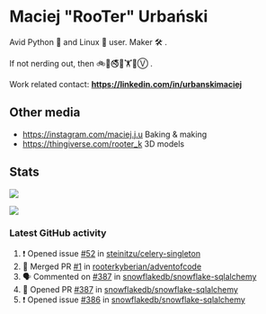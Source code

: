 # Maciej "RooTer" Urbański

Avid Python 🐍 and Linux 🐧 user.
Maker 🛠 .

If not nerding out, then 🚲🎲🚭🍰🏋️🌈Ⓥ .

Work related contact: **https://linkedin.com/in/urbanskimaciej**

## Other media

- https://instagram.com/maciej.j.u Baking & making
- https://thingiverse.com/rooter_k 3D models

## Stats

![](https://github-readme-stats.vercel.app/api?username=rooterkyberian&hide_title=true&show_icons=true&count_private=true&theme=graywhite)

![](https://komarev.com/ghpvc/?username=rooterkyberian&color=lightgray&style=flat-square)

### Latest GitHub activity

<!--START_SECTION:activity-->
1. ❗️ Opened issue [#52](https://github.com/steinitzu/celery-singleton/issues/52) in [steinitzu/celery-singleton](https://github.com/steinitzu/celery-singleton)
2. 🎉 Merged PR [#1](https://github.com/rooterkyberian/adventofcode/pull/1) in [rooterkyberian/adventofcode](https://github.com/rooterkyberian/adventofcode)
3. 🗣 Commented on [#387](https://github.com/snowflakedb/snowflake-sqlalchemy/issues/387) in [snowflakedb/snowflake-sqlalchemy](https://github.com/snowflakedb/snowflake-sqlalchemy)
4. 💪 Opened PR [#387](https://github.com/snowflakedb/snowflake-sqlalchemy/pull/387) in [snowflakedb/snowflake-sqlalchemy](https://github.com/snowflakedb/snowflake-sqlalchemy)
5. ❗️ Opened issue [#386](https://github.com/snowflakedb/snowflake-sqlalchemy/issues/386) in [snowflakedb/snowflake-sqlalchemy](https://github.com/snowflakedb/snowflake-sqlalchemy)
<!--END_SECTION:activity-->
